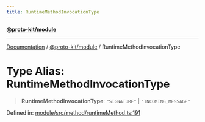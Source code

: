 ```yaml
---
title: RuntimeMethodInvocationType
---
```


[**@proto-kit/module**](../README.md)

***

[Documentation](../../../README.md) / [@proto-kit/module](../README.md) / RuntimeMethodInvocationType

# Type Alias: RuntimeMethodInvocationType

> **RuntimeMethodInvocationType**: `"SIGNATURE"` \| `"INCOMING_MESSAGE"`

Defined in: [module/src/method/runtimeMethod.ts:191](https://github.com/proto-kit/framework/blob/b953c754e500c62f01fbbd6d09adfb2f5577269d/packages/module/src/method/runtimeMethod.ts#L191)
